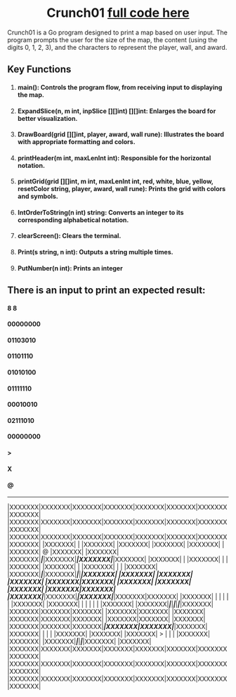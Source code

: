 <h1 align="center">Crunch01 <a href="https://platform.alem.school/git/kzhalmag/crunch01/src/branch/main/main.go" target="_blank"> full code here</a></h1>

Crunch01 is a Go program designed to print a map based on user input. The program prompts the user for the size of the map, the content (using the digits 0, 1, 2, 3), and the characters to represent the player, wall, and award. 

## Key Functions
1. #### main(): Controls the program flow, from receiving input to displaying the map.
2. #### ExpandSlice(n, m int, inpSlice [][]int) [][]int: Enlarges the board for better visualization.
3. #### DrawBoard(grid [][]int, player, award, wall rune):  Illustrates the board with appropriate formatting and colors.
4. #### printHeader(m int, maxLenInt int): Responsible for  the horizontal notation.
5. #### printGrid(grid [][]int, m int, maxLenInt int, red, white, blue, yellow, resetColor string, player, award, wall rune): Prints the grid with colors and symbols.
6. #### IntOrderToString(n int) string: Converts an integer to its corresponding alphabetical notation.
7. #### clearScreen(): Clears the terminal.
8. #### Print(s string, n int): Outputs a string multiple times.
9. #### PutNumber(n int): Prints an integer




## There is an input to print an expected result:
#### 8 8
#### 00000000
#### 01103010
#### 01101110
#### 01010100
#### 01111110
#### 00010010
#### 02111010
#### 00000000
#### >
#### X
#### @


 _______________________________________________________________
|XXXXXXX|XXXXXXX|XXXXXXX|XXXXXXX|XXXXXXX|XXXXXXX|XXXXXXX|XXXXXXX|
|XXXXXXX|XXXXXXX|XXXXXXX|XXXXXXX|XXXXXXX|XXXXXXX|XXXXXXX|XXXXXXX|
|XXXXXXX|XXXXXXX|XXXXXXX|XXXXXXX|XXXXXXX|XXXXXXX|XXXXXXX|XXXXXXX|
|XXXXXXX|       |       |XXXXXXX|       |XXXXXXX|       |XXXXXXX|
|XXXXXXX|       |       |XXXXXXX|   @   |XXXXXXX|       |XXXXXXX|
|XXXXXXX|_______|_______|XXXXXXX|_______|XXXXXXX|_______|XXXXXXX|
|XXXXXXX|       |       |XXXXXXX|       |       |       |XXXXXXX|
|XXXXXXX|       |       |XXXXXXX|       |       |       |XXXXXXX|
|XXXXXXX|_______|_______|XXXXXXX|_______|_______|_______|XXXXXXX|
|XXXXXXX|       |XXXXXXX|       |XXXXXXX|       |XXXXXXX|XXXXXXX|
|XXXXXXX|       |XXXXXXX|       |XXXXXXX|       |XXXXXXX|XXXXXXX|
|XXXXXXX|_______|XXXXXXX|_______|XXXXXXX|_______|XXXXXXX|XXXXXXX|
|XXXXXXX|       |       |       |       |       |       |XXXXXXX|
|XXXXXXX|       |       |       |       |       |       |XXXXXXX|
|XXXXXXX|_______|_______|_______|_______|_______|_______|XXXXXXX|
|XXXXXXX|XXXXXXX|XXXXXXX|       |XXXXXXX|XXXXXXX|       |XXXXXXX|
|XXXXXXX|XXXXXXX|XXXXXXX|       |XXXXXXX|XXXXXXX|       |XXXXXXX|
|XXXXXXX|XXXXXXX|XXXXXXX|_______|XXXXXXX|XXXXXXX|_______|XXXXXXX|
|XXXXXXX|       |       |       |       |XXXXXXX|       |XXXXXXX|
|XXXXXXX|   >   |       |       |       |XXXXXXX|       |XXXXXXX|
|XXXXXXX|_______|_______|_______|_______|XXXXXXX|       |XXXXXXX|
|XXXXXXX|XXXXXXX|XXXXXXX|XXXXXXX|XXXXXXX|XXXXXXX|XXXXXXX|XXXXXXX|
|XXXXXXX|XXXXXXX|XXXXXXX|XXXXXXX|XXXXXXX|XXXXXXX|XXXXXXX|XXXXXXX|
|XXXXXXX|XXXXXXX|XXXXXXX|XXXXXXX|XXXXXXX|XXXXXXX|XXXXXXX|XXXXXXX|



